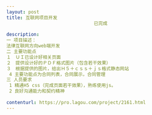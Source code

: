 ```yaml
---                
layout: post       
title: 互联网项目开发
                                已完成
           
description: 
一 项目描述： 
法律互联网方向web端开发
二 主要功能点
１　ＵＩ已设计好相关页面
２　提供设计好的ＰＤＦ格式图片（包含若干效果）
３　根据提供的图片，给出Ｈ５＋ｃｓｓ＋ｊｓ格式静态网站
 4 主要功能点为合同列表，合同展示，合同管理
三 人员要求
 1 精通H5 css（完成页面若干效果），熟练使用js。 
 2 良好沟通能力和契约精神
     
contenturl: https://pro.lagou.com/project/2161.html      
---                 
```

